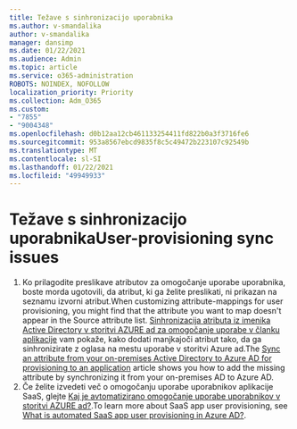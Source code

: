 ```yaml
---
title: Težave s sinhronizacijo uporabnika
ms.author: v-smandalika
author: v-smandalika
manager: dansimp
ms.date: 01/22/2021
ms.audience: Admin
ms.topic: article
ms.service: o365-administration
ROBOTS: NOINDEX, NOFOLLOW
localization_priority: Priority
ms.collection: Adm_O365
ms.custom:
- "7855"
- "9004348"
ms.openlocfilehash: d0b12aa12cb461133254411fd822b0a3f3716fe6
ms.sourcegitcommit: 953a8567ebcd9835f8c5c49472b223107c92549b
ms.translationtype: MT
ms.contentlocale: sl-SI
ms.lasthandoff: 01/22/2021
ms.locfileid: "49949933"
---
```

# <a name="user-provisioning-sync-issues"></a><span data-ttu-id="18f5d-102">Težave s sinhronizacijo uporabnika</span><span class="sxs-lookup"><span data-stu-id="18f5d-102">User-provisioning sync issues</span></span>

1. <span data-ttu-id="18f5d-103">Ko prilagodite preslikave atributov za omogočanje uporabe uporabnika, boste morda ugotovili, da atribut, ki ga želite preslikati, ni prikazan na seznamu izvorni atribut.</span><span class="sxs-lookup"><span data-stu-id="18f5d-103">When customizing attribute-mappings for user provisioning, you might find that the attribute you want to map doesn't appear in the Source attribute list.</span></span> <span data-ttu-id="18f5d-104">[Sinhronizacija atributa iz imenika Active Directory v storitvi AZURE ad za omogočanje uporabe v članku aplikacije](https://docs.microsoft.com/azure/active-directory/app-provisioning/user-provisioning-sync-attributes-for-mapping) vam pokaže, kako dodati manjkajoči atribut tako, da ga sinhronizirate z oglasa na mestu uporabe v storitvi Azure ad.</span><span class="sxs-lookup"><span data-stu-id="18f5d-104">The [Sync an attribute from your on-premises Active Directory to Azure AD for provisioning to an application](https://docs.microsoft.com/azure/active-directory/app-provisioning/user-provisioning-sync-attributes-for-mapping) article shows you how to add the missing attribute by synchronizing it from your on-premises AD to Azure AD.</span></span>
2. <span data-ttu-id="18f5d-105">Če želite izvedeti več o omogočanju uporabe uporabnikov aplikacije SaaS, glejte [Kaj je avtomatizirano omogočanje uporabe uporabnikov v storitvi AZURE ad?](https://docs.microsoft.com/azure/active-directory/app-provisioning/user-provisioning).</span><span class="sxs-lookup"><span data-stu-id="18f5d-105">To learn more about SaaS app user provisioning, see [What is automated SaaS app user provisioning in Azure AD?](https://docs.microsoft.com/azure/active-directory/app-provisioning/user-provisioning).</span></span>